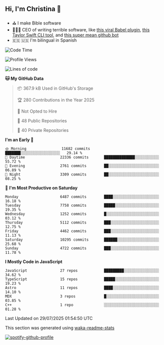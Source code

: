 ## Hi, I'm Christina 👋

- ⛪️ I make Bible software
- 👩🏼‍💻 CEO of writing terrible software, like [this viral Babel plugin](https://www.instagram.com/reel/Cxvwz76vBus/), [this Taylor Swift CLI tool](https://github.com/christina-de-martinez/swift-commits), and [this super mean github bot](https://github.com/christina-de-martinez/roast-my-code)
- 🇪🇸 🇺🇸 I'm bilingual in Spanish

<!--START_SECTION:waka-->
![Code Time](http://img.shields.io/badge/Code%20Time-226%20hrs%2019%20mins-blue)

![Profile Views](http://img.shields.io/badge/Profile%20Views-2-blue)

![Lines of code](https://img.shields.io/badge/From%20Hello%20World%20I%27ve%20Written-25.2%20million%20lines%20of%20code-blue)

**🐱 My GitHub Data** 

> 📦 367.9 kB Used in GitHub's Storage 
 > 
> 🏆 280 Contributions in the Year 2025
 > 
> 🚫 Not Opted to Hire
 > 
> 📜 48 Public Repositories 
 > 
> 🔑 40 Private Repositories 
 > 
**I'm an Early 🐤** 

```text
🌞 Morning                11682 commits       ███████░░░░░░░░░░░░░░░░░░   29.14 % 
🌆 Daytime                22336 commits       ██████████████░░░░░░░░░░░   55.72 % 
🌃 Evening                2761 commits        ██░░░░░░░░░░░░░░░░░░░░░░░   06.89 % 
🌙 Night                  3309 commits        ██░░░░░░░░░░░░░░░░░░░░░░░   08.25 % 
```
📅 **I'm Most Productive on Saturday** 

```text
Monday                   6487 commits        ████░░░░░░░░░░░░░░░░░░░░░   16.18 % 
Tuesday                  7758 commits        █████░░░░░░░░░░░░░░░░░░░░   19.35 % 
Wednesday                1252 commits        █░░░░░░░░░░░░░░░░░░░░░░░░   03.12 % 
Thursday                 5112 commits        ███░░░░░░░░░░░░░░░░░░░░░░   12.75 % 
Friday                   4462 commits        ███░░░░░░░░░░░░░░░░░░░░░░   11.13 % 
Saturday                 10295 commits       ██████░░░░░░░░░░░░░░░░░░░   25.68 % 
Sunday                   4722 commits        ███░░░░░░░░░░░░░░░░░░░░░░   11.78 % 
```


**I Mostly Code in JavaScript** 

```text
JavaScript               27 repos            █████████░░░░░░░░░░░░░░░░   34.62 % 
TypeScript               15 repos            █████░░░░░░░░░░░░░░░░░░░░   19.23 % 
Astro                    11 repos            ████░░░░░░░░░░░░░░░░░░░░░   14.10 % 
MDX                      3 repos             █░░░░░░░░░░░░░░░░░░░░░░░░   03.85 % 
C++                      1 repo              ░░░░░░░░░░░░░░░░░░░░░░░░░   01.28 % 
```




 Last Updated on 29/07/2025 01:54:50 UTC
<!--END_SECTION:waka-->

This section was generated using [waka-readme-stats](https://github.com/anmol098/waka-readme-stats)

[![spotify-github-profile](https://spotify-github-profile.kittinanx.com/api/view?uid=1228436873&cover_image=true&theme=default&show_offline=false&background_color=121212&interchange=false&bar_color=53b14f&bar_color_cover=false)](https://spotify-github-profile.kittinanx.com/api/view?uid=1228436873&redirect=true)
